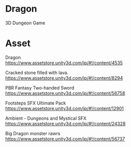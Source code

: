 # Dragon
3D Dungeon Game  

# Asset  
Dragon  
https://www.assetstore.unity3d.com/jp/#!/content/4535

Cracked stone filled with lava.  
https://www.assetstore.unity3d.com/jp/#!/content/8294

PBR Fantasy Two-handed Sword  
https://www.assetstore.unity3d.com/jp/#!/content/56758

Footsteps SFX Ultimate Pack  
https://www.assetstore.unity3d.com/jp/#!/content/12901

Ambient - Dungeons and Mystical SFX  
https://www.assetstore.unity3d.com/jp/#!/content/24328

Big Dragon monster rawrs  
https://www.assetstore.unity3d.com/jp/#!/content/56737